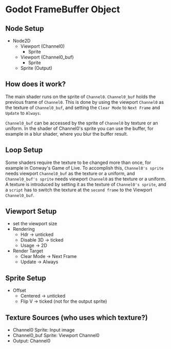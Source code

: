 # Godot FrameBuffer Object

## Node Setup
* Node2D
  * Viewport (Channel0)
    * Sprite
  * Viewport (Channel0_buf)
    * Sprite
  * Sprite (Output)

## How does it work?
The main shader runs on the sprite of ```Channel0```.
```Channel0_buf``` holds the previous frame of ```Channel0```.
This is done by using the viewport ```Channel0``` as the texture of 
```Channel0_buf```, and setting the ```Clear Mode``` to ```Next Frame``` and ```Update``` to ```Always```.

```Channel0_buf``` can be accessed by the sprite of ```Channel0``` by texture or an uniform.
In the shader of Channel0's sprite you can use the buffer, for example in a blur shader, where you blur the buffer result.

## Loop Setup
Some shaders require the texture to be changed more than once, for example in Conway's Game of Live.
To accomplish this, ```Channel0's sprite``` needs viewport ```Channel0_buf``` as the texture or a uniform,
and ```Channel0_buf's sprite``` needs viewport ```Channel0``` as the texture or a uniform.
A texture is introduced by setting it as the texture of ```Channel0's sprite```, and a ```script``` has to switch 
the texture at the ```second frame``` to the Viewport ```Channel0_buf```.

 
## Viewport Setup
* set the viewport size
* Rendering
  * Hdr -> unticked
  * Disable 3D -> ticked
  * Usage -> 2D
* Render Target
  * Clear Mode -> Next Frame
  * Update -> Always
  
## Sprite Setup
* Offset
  * Centered -> unticked
  * Flip V -> ticked (not for the output sprite)
  
## Texture Sources (who uses which texture?)
* Channel0 Sprite: Input image
* Channel0_buf Sprite: Viewport Channel0
* Output: Channel0
